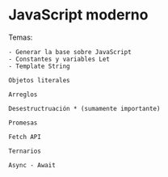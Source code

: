 # JavaScript moderno

Temas:

```
- Generar la base sobre JavaScript
- Constantes y variables Let
- Template String

Objetos literales

Arreglos

Desestructruación * (sumamente importante)

Promesas

Fetch API

Ternarios

Async - Await
```